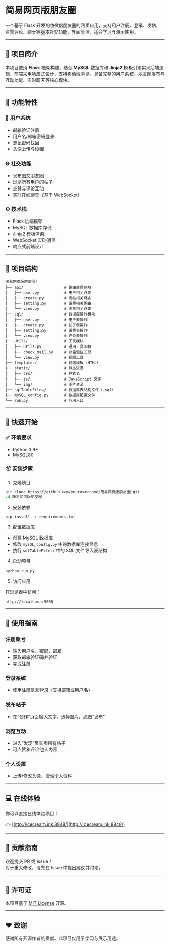 # 简易网页版朋友圈

一个基于 Flask 开发的仿微信朋友圈的网页应用，支持用户注册、登录、发帖、点赞评论、聊天等基本社交功能，界面简洁，适合学习与演示使用。

---

## 📝 项目简介

本项目使用 **Flask** 框架构建，结合 **MySQL** 数据库和 **Jinja2** 模板引擎实现后端逻辑，前端采用响应式设计，支持移动端浏览。具备完整的用户系统、朋友圈发布与互动功能、实时聊天等核心模块。

---

## 🔧 功能特性

### 🧑 用户系统
- 邮箱验证注册  
- 用户名/邮箱密码登录  
- 忘记密码找回  
- 头像上传与设置  

### 🌐 社交功能
- 发布图文朋友圈  
- 浏览所有用户的帖子  
- 点赞与评论互动  
- 实时在线聊天（基于 WebSocket）  

### ⚙️ 技术栈
- Flask 后端框架  
- MySQL 数据库存储  
- Jinja2 模板渲染  
- WebSocket 实时通信  
- 响应式前端设计  

---

## 📁 项目结构

```
简易网页版朋友圈/
├── api/                  # 路由处理模块
│   ├── user.py           # 用户相关路由
│   ├── create.py         # 发帖相关路由
│   ├── setting.py        # 设置相关路由
│   └── view.py           # 浏览相关路由
├── sql/                  # 数据库操作模块
│   ├── user.py           # 用户表操作
│   ├── create.py         # 帖子表操作
│   ├── setting.py        # 设置表操作
│   └── view.py           # 评论表操作
├── Utils/                # 工具模块
│   ├── utils.py          # 通用工具函数
│   ├── check_mail.py     # 邮箱验证工具
│   └── view.py           # 视图工具
├── templates/            # 前端模板（HTML）
├── static/               # 静态资源
│   ├── css/              # 样式表
│   ├── js/               # JavaScript 文件
│   └── img/              # 图片资源
├── sqlTableFiles/        # 数据库表结构文件（.sql）
├── mySQL_config.py       # 数据库配置文件
└── run.py                # 应用入口
```

---

## 🚀 快速开始

### ✅ 环境要求

- Python 3.9+
- MySQL80

### 📦 安装步骤

1. 克隆项目

```bash
git clone https://github.com/yourusername/简易网页版朋友圈.git
cd 简易网页版朋友圈
```

2. 安装依赖

```bash
pip install -r requirements.txt
```

3. 配置数据库

- 创建 MySQL 数据库  
- 修改 `mySQL_config.py` 中的数据库连接信息  
- 执行 `sqlTableFiles/` 中的 SQL 文件导入表结构

4. 启动项目

```bash
python run.py
```

5. 访问应用

在浏览器中访问：

```
http://localhost:5000
```

---

## 📖 使用指南

### 注册账号
- 输入用户名、密码、邮箱
- 获取邮箱验证码并验证
- 完成注册

### 登录系统
- 使用注册信息登录（支持邮箱或用户名）

### 发布帖子
- 在“创作”页面输入文字，选择图片，点击“发布”

### 浏览互动
- 进入“发现”页查看所有帖子
- 可点赞和评论他人内容

### 个人设置
- 上传/修改头像，管理个人资料

---

## 💻 在线体验

你可以直接在线体验项目：

👉 [http://icecream.ink:8848/](http://icecream.ink:8848/)

---

## 🤝 贡献指南

欢迎提交 PR 或 Issue！  
对于重大修改，请先在 Issue 中提出建议并讨论。

---

## 📄 许可证

本项目基于 [MIT License](LICENSE) 开源。

---

## ❤️ 致谢

感谢所有开源作者的贡献。此项目仅用于学习与展示用途。

